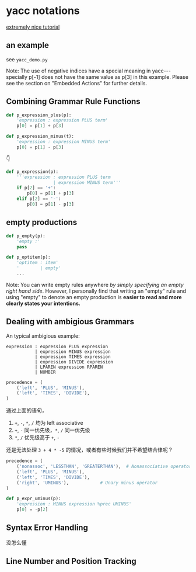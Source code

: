 # yacc notations

[extremely nice tutorial](http://www.dabeaz.com/ply/ply.html)

## an example

see `yacc_demo.py`

Note: The use of negative indices have a special meaning in yacc---specially p[-1] does not have the same value as p\[3\] in this example. Please see the section on "Embedded Actions" for further details.

## Combining Grammar Rule Functions

```python
def p_expression_plus(p):
    'expression : expression PLUS term'
    p[0] = p[1] + p[3]

def p_expression_minus(t):
    'expression : expression MINUS term'
    p[0] = p[1] - p[3]
```

👇

```python
def p_expression(p):
    '''expression : expression PLUS term
                  | expression MINUS term'''
    if p[2] == '+':
        p[0] = p[1] + p[3]
    elif p[2] == '-':
        p[0] = p[1] - p[3]
```

## empty productions

```python
def p_empty(p):
    'empty :'
    pass

def p_optitem(p):
    'optitem : item'
    '        | empty'
    ...
```

Note: You can write empty rules anywhere *by simply specifying an empty right hand side*. However, I personally find that writing an "empty" rule and using "empty" to denote an empty production is **easier to read and more clearly states your intentions.**

## Dealing with ambigious Grammars

An typical ambigious example:

```
expression : expression PLUS expression
           | expression MINUS expression
           | expression TIMES expression
           | expression DIVIDE expression
           | LPAREN expression RPAREN
           | NUMBER
```

```python
precedence = (
    ('left', 'PLUS', 'MINUS'),
    ('left', 'TIMES', 'DIVIDE'),
)
```

通过上面的语句，

1. `+`, `-`, `*`, `/` 均为 left associative
2. `+`, `-` 同一优先级，`*`, `/` 同一优先级
3. `*`, `/` 优先级高于 `+`, `-`

还是无法处理 `3 + 4 * -5` 的情况，或者有些时候我们并不希望结合律呢？

```python
precedence = (
	('nonassoc', 'LESSTHAN', 'GREATERTHAN'),  # Nonassociative operators
    ('left', 'PLUS', 'MINUS'),
    ('left', 'TIMES', 'DIVIDE'),
    ('right', 'UMINUS'),            # Unary minus operator
)

def p_expr_uminus(p):
    'expression : MINUS expression %prec UMINUS'
    p[0] = -p[2]
```
## Syntax Error Handling

没怎么懂

## Line Number and Position Tracking
